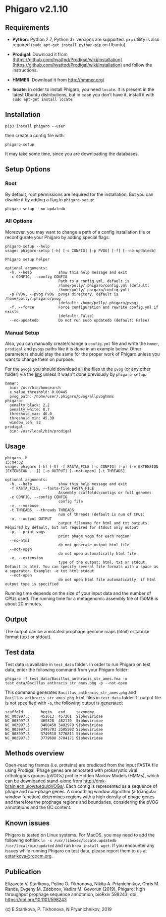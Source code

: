 # Phigaro v2.1.10


## Requirements
* **Python**: Python 2.7, Python 3+ versions are supported. 
`pip` utility is also required (`sudo apt-get install python-pip` on Ubuntu).


* **Prodigal**: Download it from 
[https://github.com/hyattpd/Prodigal/wiki/installation](https://github.com/hyattpd/Prodigal/wiki/installation) 
and follow the instructions.

* **HMMER**: Download it from http://hmmer.org/

* **locate**: In order to install Phigaro, you need `locate`. 
It is present in the latest Ubuntu distributions, 
but in case you don't have it, install it with `sudo apt-get install locate` 

## Installation

```
pip3 install phigaro --user
```
then create a config file with:
```
phigaro-setup
```
It may take some time, since you are downloading the databases.

## Setup Options
### Root
By default, root permissions are required for the installation. But you can disable it by adding a flag to `phigaro-setup`:
```
phigaro-setup --no-updatedb
```
### All Options
Moreover, you may want to change a path of a config installation file or reconfigurate your Phigaro by adding special flags:
```
phigaro-setup --help
usage: phigaro-setup [-h] [-c CONFIG] [-p PVOG] [-f] [--no-updatedb]

Phigaro setup helper

optional arguments:
  -h, --help            show this help message and exit
  -c CONFIG, --config CONFIG
                        Path to a config.yml, default is
                        /home/polly/.phigaro/config.yml (default:
                        /home/polly/.phigaro/config.yml)
  -p PVOG, --pvog PVOG  pvogs directory, default is /home/polly/.phigaro/pvog
                        (default: /home/polly/.phigaro/pvog)
  -f, --force           Force configuration and rewrite config.yml if exists
                        (default: False)
  --no-updatedb         Do not run sudo updatedb (default: False)
```
### Manual Setup
Also, you can manually create/change a `config.yml` file and write the `hmmer`, `prodigal` and `pvogs` paths like it is done in an example below. Other parameters should stay the same for the proper work of Phigaro unless you want to change them on purpose.

For the `pvogs` you should download all the files to the `pvog` (or any other folder) via the [link](http://download.ripcm.com/phigaro/) unless it wasn't done previously by `phigaro-setup`.
```
hmmer:
  bin: /usr/bin/hmmsearch
  e_value_threshold: 0.00445
  pvog_path: /home/user/.phigaro/pvog/allpvoghmms
phigaro:
  penalty_black: 2.2
  penalty_white: 0.7
  threshold_max: 46.0
  threshold_min: 45.39
  window_len: 32
prodigal:
  bin: /usr/local/bin/prodigal
```

## Usage

```
phigaro -h                                                                                                                                                                          15:04:32
usage: phigaro [-h] [-V] -f FASTA_FILE [-c CONFIG] [-p] [-e EXTENSION [EXTENSION ...]] [-o OUTPUT] [--not-open] [-t THREADS]

optional arguments:
  -h, --help            show this help message and exit
  -f FASTA_FILE, --fasta-file FASTA_FILE
                        Assembly scaffolds\contigs or full genomes
  -c CONFIG, --config CONFIG
                        config file
  -v, --verbose
  -t THREADS, --threads THREADS
                        num of threads (default is num of CPUs)
  -o, --output OUTPUT 
                        output filename for html and txt outputs. Required by default, but not required for stdout only output
  -p, --print-vogs
                        print phage vogs for each region
  --no-html 
                        do not generate output html file
  --not-open 
                        do not open automatically html file
  -e, --extension
                        type of the output: html, txt or stdout. Default is html. You can specify several file formats with a space as a separator. Example: -e txt html stdout
  --not-open
                        do not open html file automatically, if html output type is specified
```
Running time depends on the size of your input data and the number of CPUs used.
The running time for a metagenomic assembly file of 150MB is about 20 minutes.

## Output
The output can be annotated prophage genome maps (html) or tabular format (text or stdout).

## Test data
Test data is available in `test_data` folder. 
In order to run Phigaro on test data, enter the following command from your Phigaro folder:

```
phigaro -f test_data/Bacillus_anthracis_str_ames.fna -o test_data/Bacillus_anthracis_str_ames.phg -p --not-open
```
This command generates `Bacillus_anthracis_str_ames.phg` and `Bacillus_anthracis_str_ames.phg.html` files in `test_data` folder.
If output file is not specified with `-o`, the following output is generated:
```
scaffold        begin   end     taxonomy
NC_003997.3     451613  457261  Siphoviridae
NC_003997.3     460328  482139  Siphoviridae
NC_003997.3     3460450 3482979 Siphoviridae
NC_003997.3     3495703 3505502 Siphoviridae
NC_003997.3     3749518 3776811 Siphoviridae
NC_003997.3     3779698 3784171 Siphoviridae
```

## Methods overview
Open-reading frames (i.e. proteins) are predicted from the input FASTA file using Prodigal. Phage genes are annotated with prokaryotic viral orthologous groups (pVOGs) profile Hidden Markov Models (HMMs), which can be downloaded stand-alone from http://dmk-brain.ecn.uiowa.edu/pVOGs/. Each contig is represented as a sequence of phage and non-phage genes. A smoothing window algorithm (a triangular window function) determines regions with a high density of phage genes and therefore the prophage regions and boundaries, considering the pVOG annotations and the GC content.

## Known issues
Phigaro is tested on Linux systems. For MacOS, you may need to add the following softlink `ln -s /usr/libexec/locate.updatedb /usr/local/bin/updated` and run `brew install wget`. If you encounter any issues while running Phigaro on test data, please report them to us at estarikova@rcpcm.org.

## Publication
Elizaveta V. Starikova, Polina O. Tikhonova, Nikita A. Prianichnikov, Chris M. Rands, Evgeny M. Zdobnov, Vadim M. Govorun (2019), Phigaro: high throughput prophage sequence annotation, bioRxiv 598243; doi: https://doi.org/10.1101/598243

(c) E.Starikova, P. Tikhonova, N.Pryanichnikov, 2019